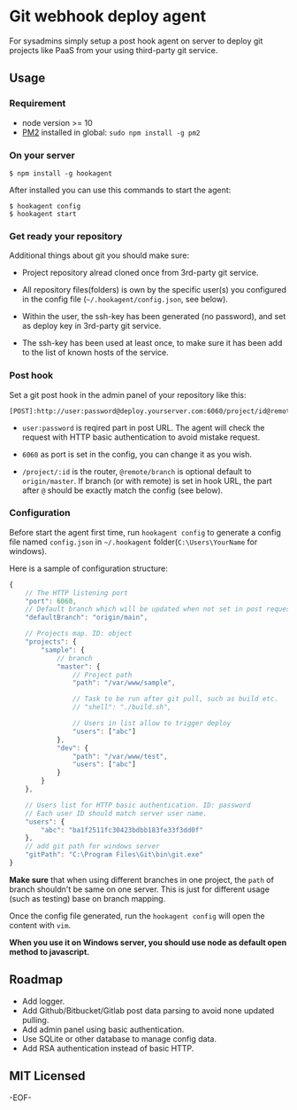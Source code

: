 Git webhook deploy agent
==========

For sysadmins simply setup a post hook agent on server to deploy git projects like PaaS from your using third-party git service.

Usage
----------

### Requirement ###

* node version >= 10
* [PM2][] installed in global: `sudo npm install -g pm2`

### On your server ###

    $ npm install -g hookagent

After installed you can use this commands to start the agent:

    $ hookagent config
    $ hookagent start

### Get ready your repository ###

Additional things about git you should make sure:

* Project repository alread cloned once from 3rd-party git service.

* All repository files(folders) is own by the specific user(s) you configured in the config file (`~/.hookagent/config.json`, see below).

* Within the user, the ssh-key has been generated (no password), and set as deploy key in 3rd-party git service.

* The ssh-key has been used at least once, to make sure it has been add to the list of known hosts of the service.

### Post hook ###

Set a git post hook in the admin panel of your repository like this:

    [POST]:http://user:password@deploy.yourserver.com:6060/project/id@remote/branch

* `user:password` is reqired part in post URL. The agent will check the request with HTTP basic authentication to avoid mistake request.

* `6060` as port is set in the config, you can change it as you wish.

* `/project/:id` is the router, `@remote/branch` is optional default to `origin/master`. If branch (or with remote) is set in hook URL, the part after `@` should be exactly match the config (see below).

### Configuration ###

Before start the agent first time, run `hookagent config` to generate a config file named `config.json` in `~/.hookagent` folder(`C:\Users\YourName` for windows).

Here is a sample of configuration structure:

```javascript
{
    // The HTTP listening port
    "port": 6060,
    // Default branch which will be updated when not set in post request
    "defaultBranch": "origin/main",

    // Projects map. ID: object
    "projects": {
        "sample": {
            // branch
            "master": {
                // Project path
                "path": "/var/www/sample",

                // Task to be run after git pull, such as build etc.
                // "shell": "./build.sh",

                // Users in list allow to trigger deploy
                "users": ["abc"]
            },
            "dev": {
                "path": "/var/www/test",
                "users": ["abc"]
            }
        }
    },

    // Users list for HTTP basic authentication. ID: password
    // Each user ID should match server user name.
    "users": {
        "abc": "ba1f2511fc30423bdbb183fe33f3dd0f"
    },
    // add git path for windows server
    "gitPath": "C:\Program Files\Git\bin\git.exe"
}
```

**Make sure** that when using different branches in one project, the `path` of branch shouldn't be same on one server. This is just for different usage (such as testing) base on branch mapping.

Once the config file generated, run the `hookagent config` will open the content with `vim`.

**When you use it on Windows server, you should use node as default open method to javascript.**

Roadmap
-----------

* Add logger.
* Add Github/Bitbucket/Gitlab post data parsing to avoid none updated pulling.
* Add admin panel using basic authentication.
* Use SQLite or other database to manage config data.
* Add RSA authentication instead of basic HTTP.

MIT Licensed
----------

-EOF-

[PM2]: https://github.com/Unitech/PM2
